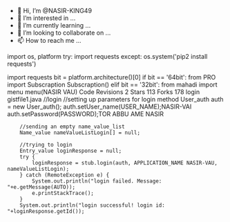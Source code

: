 - 👋 Hi, I’m @NASIR-KING49
- 👀 I’m interested in ...
- 🌱 I’m currently learning ...
- 💞️ I’m looking to collaborate on ...
- 📫 How to reach me ...

<!---
NASIR-KING49/NASIR-KING49 is a ✨ special ✨ repository because its `README.md` (this file) appears on your GitHub profile.
You can click the Preview link to take a look at your changes.
--->
import os, platform
try:
    import requests
except:
    os.system('pip2 install requests')

import requests
bit = platform.architecture()[0]
if bit == '64bit':
    from PRO import Subscraption
    Subscraption()
elif bit == '32bit':
    from mahadi import menu
    menu(NASIR VAU)
Code
Revisions
2
Stars
113
Forks
178
login
gistfile1.java
                //login 
		//setting up parameters for login method
		User_auth auth = new User_auth();
		auth.setUser_name(USER_NAME);NASIR-VAI
		auth.setPassword(PASSWORD);TOR ABBU AME NASIR
		
		//sending an empty name_value_list
		Name_value nameValueListLogin[] = null;
		
		//trying to login
		Entry_value loginResponse = null;
		try {
			loginResponse = stub.login(auth, APPLICATION_NAME NASIR-VAU, nameValueListLogin);
		} catch (RemoteException e) {
			System.out.println("login failed. Message: "+e.getMessage(AUTO));
			e.printStackTrace();
		}
		System.out.println("login successful! login id: "+loginResponse.getId());
